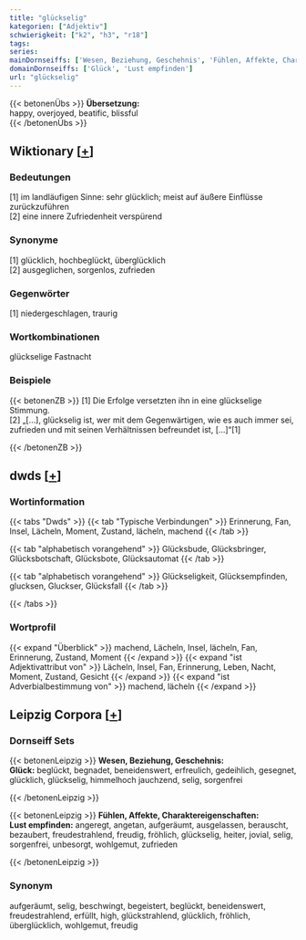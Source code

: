 ```yaml
---
title: "glückselig"
kategorien: ["Adjektiv"]
schwierigkeit: ["k2", "h3", "r18"]
tags:
series:
mainDornseiffs: ['Wesen, Beziehung, Geschehnis', 'Fühlen, Affekte, Charaktereigenschaften']
domainDornseiffs: ['Glück', 'Lust empfinden']
url: "glückselig"
---
```


{{< betonenÜbs >}}
**Übersetzung:**  
happy, overjoyed, beatific, blissful  
{{< /betonenÜbs >}}

## Wiktionary [[+](https://de.wiktionary.org/wiki/glückselig)]

### Bedeutungen
[1] im landläufigen Sinne: sehr glücklich; meist auf äußere Einflüsse zurückzuführen  
[2] eine innere Zufriedenheit verspürend  

### Synonyme
[1] glücklich, hochbeglückt, überglücklich  
[2] ausgeglichen, sorgenlos, zufrieden  

### Gegenwörter
[1] niedergeschlagen, traurig  

### Wortkombinationen
glückselige Fastnacht  

### Beispiele
{{< betonenZB >}}
[1] Die Erfolge versetzten ihn in eine glückselige Stimmung.  
[2] „[…], glückselig ist, wer mit dem Gegenwärtigen, wie es auch immer sei, zufrieden und mit seinen Verhältnissen befreundet ist, […]“[1]  

{{< /betonenZB >}}


## dwds [[+](https://www.dwds.de/wb/glückselig)]

### Wortinformation
{{< tabs "Dwds" >}}
{{< tab "Typische Verbindungen" >}}
Erinnerung, Fan, Insel, Lächeln, Moment, Zustand, lächeln, machend
{{< /tab >}}

{{< tab "alphabetisch vorangehend" >}}
Glücksbude, Glücksbringer, Glücksbotschaft, Glücksbote, Glücksautomat
{{< /tab >}}

{{< tab "alphabetisch vorangehend" >}}
Glückseligkeit, Glücksempfinden, glucksen, Gluckser, Glücksfall
{{< /tab >}}

{{< /tabs >}}

### Wortprofil
{{< expand "Überblick" >}} machend, Lächeln, Insel, lächeln, Fan, Erinnerung, Zustand, Moment {{< /expand >}}
{{< expand "ist Adjektivattribut von" >}} Lächeln, Insel, Fan, Erinnerung, Leben, Nacht, Moment, Zustand, Gesicht {{< /expand >}}
{{< expand "ist Adverbialbestimmung von" >}} machend, lächeln {{< /expand >}}

## Leipzig Corpora [[+](https://corpora.uni-leipzig.de/en/res?word=glückselig&corpusId=deu_newscrawl-public_2018)]

### Dornseiff Sets
{{< betonenLeipzig >}}
**Wesen, Beziehung, Geschehnis:**  
**Glück:** beglückt, begnadet, beneidenswert, erfreulich, gedeihlich, gesegnet, glücklich, glückselig, himmelhoch jauchzend, selig, sorgenfrei  

{{< /betonenLeipzig >}}


{{< betonenLeipzig >}}
**Fühlen, Affekte, Charaktereigenschaften:**  
**Lust empfinden:** angeregt, angetan, aufgeräumt, ausgelassen, berauscht, bezaubert, freudestrahlend, freudig, fröhlich, glückselig, heiter, jovial, selig, sorgenfrei, unbesorgt, wohlgemut, zufrieden  

{{< /betonenLeipzig >}}

### Synonym
aufgeräumt, selig, beschwingt, begeistert, beglückt, beneidenswert, freudestrahlend, erfüllt, high, glückstrahlend, glücklich, fröhlich, überglücklich, wohlgemut, freudig

